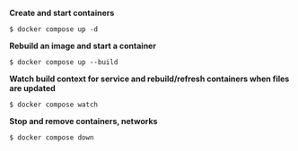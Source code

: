 **Create and start containers**
```console
$ docker compose up -d
```

**Rebuild an image and start a container**
```console
$ docker compose up --build
```

**Watch build context for service and rebuild/refresh containers when files are updated**
```console
$ docker compose watch
```

**Stop and remove containers, networks**
```console
$ docker compose down
```

